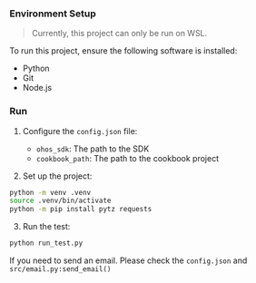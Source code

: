 ### Environment Setup

> Currently, this project can only be run on WSL.

To run this project, ensure the following software is installed:

- Python
- Git
- Node.js

### Run

1. Configure the `config.json` file:
    - `ohos_sdk`: The path to the SDK
    - `cookbook_path`: The path to the cookbook project

2. Set up the project:

```Bash
python -m venv .venv
source .venv/bin/activate
python -m pip install pytz requests
```

3. Run the test:

```Bash
python run_test.py
```

If you need to send an email. Please check the `config.json` and `src/email.py:send_email()`